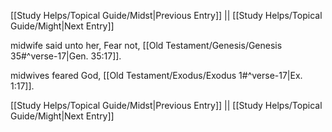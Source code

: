 [[Study Helps/Topical Guide/Midst|Previous Entry]]  ||  [[Study Helps/Topical Guide/Might|Next Entry]]

 midwife said unto her, Fear not, [[Old Testament/Genesis/Genesis 35#^verse-17|Gen. 35:17]].

 midwives feared God, [[Old Testament/Exodus/Exodus 1#^verse-17|Ex. 1:17]].

[[Study Helps/Topical Guide/Midst|Previous Entry]]  ||  [[Study Helps/Topical Guide/Might|Next Entry]]